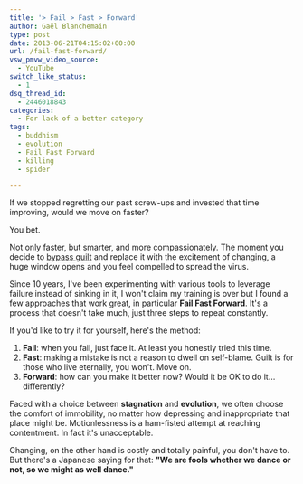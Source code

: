 ```yaml
---
title: '> Fail > Fast > Forward'
author: Gaël Blanchemain
type: post
date: 2013-06-21T04:15:02+00:00
url: /fail-fast-forward/
vsw_pmvw_video_source:
  - YouTube
switch_like_status:
  - 1
dsq_thread_id:
  - 2446018843
categories:
  - For lack of a better category
tags:
  - buddhism
  - evolution
  - Fail Fast Forward
  - killing
  - spider

---
```

If we stopped regretting our past screw-ups and invested that time improving, would we move on faster?

You bet.

Not only faster, but smarter, and more compassionately. The moment you decide to <a title="Get rid of guilt" href="http://www.gr0wing.com/get-rid-of-guilt/" target="_blank">bypass guilt</a> and replace it with the excitement of changing, a huge window opens and you feel compelled to spread the virus.

Since 10 years, I've been experimenting with various tools to leverage failure instead of sinking in it, I won't claim my training is over but I found a few approaches that work great, in particular **Fail Fast Forward**. It's a process that doesn't take much, just three steps to repeat constantly.

If you'd like to try it for yourself, here's the method:

  1. **Fail**: when you fail, just face it. At least you honestly tried this time.
  2. **Fast**: making a mistake is not a reason to dwell on self-blame. Guilt is for those who live eternally, you won't. Move on.
  3. **Forward**: how can you make it better now? Would it be OK to do it&#8230;differently?

Faced with a choice between **stagnation** and **evolution**, we often choose the comfort of immobility, no matter how depressing and inappropriate that place might be. Motionlessness is a ham-fisted attempt at reaching contentment. In fact it's unacceptable.

Changing, on the other hand is costly and totally painful, you don't have to. But there's a Japanese saying for that: **"We are fools whether we dance or not, so we might as well dance."**
